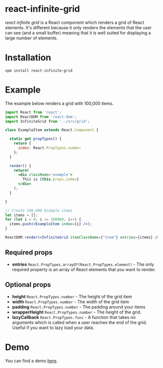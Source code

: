 # react-infinite-grid

_react infinite grid_ is a React component which renders a grid of React elements. It's different because it only renders the elements that the user can see (and a small buffer) meaning that it is well suited for displaying a large number of elements.

# Installation

```
npm install react-infinite-grid
```

# Example

The example below renders a grid with 100,000 items.

```jsx
import React from 'react';
import ReactDOM from 'react-dom';
import InfiniteGrid from '../src/grid';

class ExampleItem extends React.Component {

  static get propTypes() {
    return {
      index: React.PropTypes.number
    };
  }

  render() {
    return(
      <div className='example'>
        This is {this.props.index}
      </div>
    );
  }

}

// Create 100,000 Example items
let items = [];
for (let i = 0; i <= 100000; i++) {
  items.push(<ExampleItem index={i} />);
}

ReactDOM.render(<InfiniteGrid itemClassName={"item"} entries={items} />, document.getElementById('grid'));
```

## Required props

- **entries** `React.PropTypes.arrayOf(React.PropTypes.element)` - The only required property is an array of React elements that you want to render.

## Optional props

- **height** `React.PropTypes.number` - The height of the grid item
- **width** `React.PropTypes.number` - The width of the grid item
- **padding** `React.PropTypes.number` - The padding around your items
- **wrapperHeight** `React.PropTypes.number` - The height of the grid.
- **lazyCallback** `React.PropTypes.func` - A function that takes no arguments which is called when a user reaches the end of the grid. Useful if you want to lazy load your data.

# Demo

You can find a demo [here](http://ggordan.com/post/react-infinite-grid.html).
